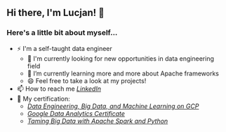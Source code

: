 ## Hi there, I'm Lucjan! 👋

### Here's a little bit about myself...

- ⚡ I'm a self-taught data engineer
  - 🤔 I'm currently looking for new opportunities in data engineering field
  - 🌱 I’m currently learning more and more about Apache frameworks
  - 😄 Feel free to take a look at my projects!
- 📫 How to reach me [*LinkedIn*](https://www.linkedin.com/in/lucjankonopka/)
- 📝 My certification:
  - [*Data Engineering, Big Data, and Machine Learning on GCP*](https://www.coursera.org/account/accomplishments/specialization/certificate/L6GC3BVG4FXT)
  - [*Google Data Analytics Certificate*](https://www.credly.com/badges/d8457d2e-06e4-4142-8ea1-4cfd52f24c67/linked_in_profile)
  - [*Taming Big Data with Apache Spark and Python*](https://www.udemy.com/certificate/UC-e77a4dc3-1f94-44f6-847b-b766e19da7b3/)
  
<!--
**lucjankonopka/lucjankonopka** is a ✨ _special_ ✨ repository because its `README.md` (this file) appears on your GitHub profile.

Here are some ideas to get you started:

- 🔭 I’m currently working on ...
- 🌱 I’m currently learning ...
- 👯 I’m looking to collaborate on ...
- 🤔 I’m looking for help with ...
- 💬 Ask me about ...
- 📫 How to reach me: ...
- 😄 Pronouns: ...
- ⚡ Fun fact: ...
-->

